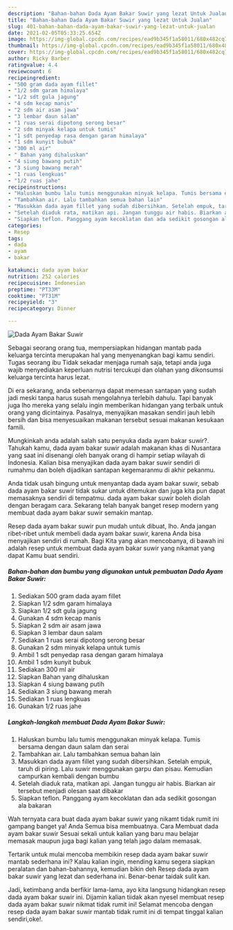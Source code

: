 ```yaml
---
description: "Bahan-bahan Dada Ayam Bakar Suwir yang lezat Untuk Jualan"
title: "Bahan-bahan Dada Ayam Bakar Suwir yang lezat Untuk Jualan"
slug: 401-bahan-bahan-dada-ayam-bakar-suwir-yang-lezat-untuk-jualan
date: 2021-02-05T05:33:25.654Z
image: https://img-global.cpcdn.com/recipes/ead9b345f1a58011/680x482cq70/dada-ayam-bakar-suwir-foto-resep-utama.jpg
thumbnail: https://img-global.cpcdn.com/recipes/ead9b345f1a58011/680x482cq70/dada-ayam-bakar-suwir-foto-resep-utama.jpg
cover: https://img-global.cpcdn.com/recipes/ead9b345f1a58011/680x482cq70/dada-ayam-bakar-suwir-foto-resep-utama.jpg
author: Ricky Barber
ratingvalue: 4.4
reviewcount: 6
recipeingredient:
- "500 gram dada ayam fillet"
- "1/2 sdm garam himalaya"
- "1/2 sdt gula jagung"
- "4 sdm kecap manis"
- "2 sdm air asam jawa"
- "3 lembar daun salam"
- "1 ruas serai dipotong serong besar"
- "2 sdm minyak kelapa untuk tumis"
- "1 sdt penyedap rasa dengan garam himalaya"
- "1 sdm kunyit bubuk"
- "300 ml air"
- " Bahan yang dihaluskan"
- "4 siung bawang putih"
- "3 siung bawang merah"
- "1 ruas lengkuas"
- "1/2 ruas jahe"
recipeinstructions:
- "Haluskan bumbu lalu tumis menggunakan minyak kelapa. Tumis bersama dengan daun salam dan serai"
- "Tambahkan air. Lalu tambahkan semua bahan lain"
- "Masukkan dada ayam fillet yang sudah dibersihkan. Setelah empuk, taruh di piring. Lalu suwir menggunakan garpu dan pisau. Kemudian campurkan kembali dengan bumbu"
- "Setelah diaduk rata, matikan api. Jangan tunggu air habis. Biarkan air tersebut menjadi olesan saat dibakar"
- "Siapkan teflon. Panggang ayam kecoklatan dan ada sedikit gosongan ala bakaran"
categories:
- Resep
tags:
- dada
- ayam
- bakar

katakunci: dada ayam bakar 
nutrition: 252 calories
recipecuisine: Indonesian
preptime: "PT33M"
cooktime: "PT31M"
recipeyield: "3"
recipecategory: Dinner

---
```



![Dada Ayam Bakar Suwir](https://img-global.cpcdn.com/recipes/ead9b345f1a58011/680x482cq70/dada-ayam-bakar-suwir-foto-resep-utama.jpg)

Sebagai seorang orang tua, mempersiapkan hidangan mantab pada keluarga tercinta merupakan hal yang menyenangkan bagi kamu sendiri. Tugas seorang ibu Tidak sekadar menjaga rumah saja, tetapi anda juga wajib menyediakan keperluan nutrisi tercukupi dan olahan yang dikonsumsi keluarga tercinta harus lezat.

Di era  sekarang, anda sebenarnya dapat memesan santapan yang sudah jadi meski tanpa harus susah mengolahnya terlebih dahulu. Tapi banyak juga lho mereka yang selalu ingin memberikan hidangan yang terbaik untuk orang yang dicintainya. Pasalnya, menyajikan masakan sendiri jauh lebih bersih dan bisa menyesuaikan makanan tersebut sesuai makanan kesukaan famili. 



Mungkinkah anda adalah salah satu penyuka dada ayam bakar suwir?. Tahukah kamu, dada ayam bakar suwir adalah makanan khas di Nusantara yang saat ini disenangi oleh banyak orang di hampir setiap wilayah di Indonesia. Kalian bisa menyajikan dada ayam bakar suwir sendiri di rumahmu dan boleh dijadikan santapan kegemaranmu di akhir pekanmu.

Anda tidak usah bingung untuk menyantap dada ayam bakar suwir, sebab dada ayam bakar suwir tidak sukar untuk ditemukan dan juga kita pun dapat memasaknya sendiri di tempatmu. dada ayam bakar suwir boleh diolah dengan beragam cara. Sekarang telah banyak banget resep modern yang membuat dada ayam bakar suwir semakin mantap.

Resep dada ayam bakar suwir pun mudah untuk dibuat, lho. Anda jangan ribet-ribet untuk membeli dada ayam bakar suwir, karena Anda bisa menyajikan sendiri di rumah. Bagi Kita yang akan mencobanya, di bawah ini adalah resep untuk membuat dada ayam bakar suwir yang nikamat yang dapat Kamu buat sendiri.

<!--inarticleads1-->

##### Bahan-bahan dan bumbu yang digunakan untuk pembuatan Dada Ayam Bakar Suwir:

1. Sediakan 500 gram dada ayam fillet
1. Siapkan 1/2 sdm garam himalaya
1. Siapkan 1/2 sdt gula jagung
1. Gunakan 4 sdm kecap manis
1. Siapkan 2 sdm air asam jawa
1. Siapkan 3 lembar daun salam
1. Sediakan 1 ruas serai dipotong serong besar
1. Gunakan 2 sdm minyak kelapa untuk tumis
1. Ambil 1 sdt penyedap rasa dengan garam himalaya
1. Ambil 1 sdm kunyit bubuk
1. Sediakan 300 ml air
1. Siapkan  Bahan yang dihaluskan
1. Siapkan 4 siung bawang putih
1. Sediakan 3 siung bawang merah
1. Sediakan 1 ruas lengkuas
1. Gunakan 1/2 ruas jahe




<!--inarticleads2-->

##### Langkah-langkah membuat Dada Ayam Bakar Suwir:

1. Haluskan bumbu lalu tumis menggunakan minyak kelapa. Tumis bersama dengan daun salam dan serai
1. Tambahkan air. Lalu tambahkan semua bahan lain
1. Masukkan dada ayam fillet yang sudah dibersihkan. Setelah empuk, taruh di piring. Lalu suwir menggunakan garpu dan pisau. Kemudian campurkan kembali dengan bumbu
1. Setelah diaduk rata, matikan api. Jangan tunggu air habis. Biarkan air tersebut menjadi olesan saat dibakar
1. Siapkan teflon. Panggang ayam kecoklatan dan ada sedikit gosongan ala bakaran




Wah ternyata cara buat dada ayam bakar suwir yang nikamt tidak rumit ini gampang banget ya! Anda Semua bisa membuatnya. Cara Membuat dada ayam bakar suwir Sesuai sekali untuk kalian yang baru mau belajar memasak maupun juga bagi kalian yang telah jago dalam memasak.

Tertarik untuk mulai mencoba membikin resep dada ayam bakar suwir mantab sederhana ini? Kalau kalian ingin, mending kamu segera siapkan peralatan dan bahan-bahannya, kemudian bikin deh Resep dada ayam bakar suwir yang lezat dan sederhana ini. Benar-benar taidak sulit kan. 

Jadi, ketimbang anda berfikir lama-lama, ayo kita langsung hidangkan resep dada ayam bakar suwir ini. Dijamin kalian tiidak akan nyesel membuat resep dada ayam bakar suwir nikmat tidak rumit ini! Selamat mencoba dengan resep dada ayam bakar suwir mantab tidak rumit ini di tempat tinggal kalian sendiri,oke!.

